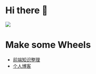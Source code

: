 # Hi there 👋

![](https://github-readme-stats.vercel.app/api?username=Aiolimp&show_icons=true&theme=dark&count_private=true)


# Make some Wheels

- [前端知识整理](https://github.com/Aiolimp/Aiolimp-Library)
- [个人博客](https://www.aiolimp.space/)


<!--
**Aiolimp/Aiolimp** is a ✨ _special_ ✨ repository because its `README.md` (this file) appears on your GitHub profile.

Here are some ideas to get you started:

- 🔭 I’m currently working on ...
- 🌱 I’m currently learning ...
- 👯 I’m looking to collaborate on ...
- 🤔 I’m looking for help with ...
- 💬 Ask me about ...
- 📫 How to reach me: ...
- 😄 Pronouns: ...
- ⚡ Fun fact: ...
-->

